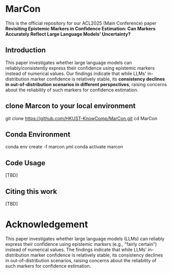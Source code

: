 # MarCon
This is the official repository for our ACL2025 (Main Conference) paper **Revisiting Epistemic Markers in Confidence Estimation: Can Markers Accurately Reflect Large Language Models' Uncertainty?**

## Introduction
This paper investigates whether large language models can reliably/consistently express their confidence using epistemic markers instead of numerical values. Our findings indicate that while LLMs' in-distribution marker confidence is relatively stable, its **consistency declines in out-of-distribution scenarios in different perspectives**, raising concerns about the reliability of such markers for confidence estimation.

## clone Marcon to your local environment

git clone https://github.com/HKUST-KnowComp/MarCon.git
cd MarCon

## Conda Environment
conda env create -f marcon.yml
conda activate marcon

## Code Usage
[TBD]

## Citing this work
[TBD]

# Acknowledgement
This paper investigates whether large language models (LLMs) can reliably express their confidence using epistemic markers (e.g., "fairly certain") instead of numerical values. The findings indicate that while LLMs' in-distribution marker confidence is relatively stable, its consistency declines in out-of-distribution scenarios, raising concerns about the reliability of such markers for confidence estimation.
